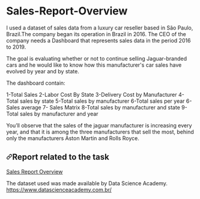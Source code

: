 # Sales-Report-Overview


I used a dataset of sales data from a luxury car reseller based in São Paulo, Brazil.The company began its operation in Brazil in 2016. The CEO of the company needs a Dashboard that represents sales data in the period 2016 to 2019.

The goal is evaluating whether or not to continue selling Jaguar-branded cars and he would like to know how this manufacturer's car sales have evolved by year and by state.

The dashboard contain:

1-Total Sales 
2-Labor Cost By State
3-Delivery Cost by Manufacturer
4-Total sales by state
5-Total sales by manufacturer
6-Total sales per year
6-Sales average 
7- Sales Matrix
8-Total sales by manufacturer and state
9-Total sales by manufacturer and year

You’ll observe that the sales of the jaguar manufacturer is increasing every year, and that it is among the three manufacturers that sell the most, behind only the manufacturers Aston Martin and Rolls Royce. 

<h2 data-sourcepos="7:1-7:30" dir="auto"><a id="user-content-article-related-to-the-task" class="anchor" aria-hidden="true" href="#article-related-to-the-task"><svg class="octicon octicon-link" viewBox="0 0 16 16" version="1.1" width="16" height="16" aria-hidden="true"><path fill-rule="evenodd" d="M7.775 3.275a.75.75 0 001.06 1.06l1.25-1.25a2 2 0 112.83 2.83l-2.5 2.5a2 2 0 01-2.83 0 .75.75 0 00-1.06 1.06 3.5 3.5 0 004.95 0l2.5-2.5a3.5 3.5 0 00-4.95-4.95l-1.25 1.25zm-4.69 9.64a2 2 0 010-2.83l2.5-2.5a2 2 0 012.83 0 .75.75 0 001.06-1.06 3.5 3.5 0 00-4.95 0l-2.5 2.5a3.5 3.5 0 004.95 4.95l1.25-1.25a.75.75 0 00-1.06-1.06l-1.25 1.25a2 2 0 01-2.83 0z"></path></svg></a>Report related to the task</h2>
<p data-sourcepos="9:1-9:189" dir="auto"><a href="https://app.powerbi.com/groups/me/reports/1dd41112-2c5f-495a-a8d2-df4447fb13c1?ctid=cf36141c-ddd7-45a7-b073-111f66d0b30c&pbi_source=linkShare" rel="nofollow">Sales Report Overview</a></p>


The dataset used was made available by Data Science Academy.</br>
https://www.datascienceacademy.com.br/
